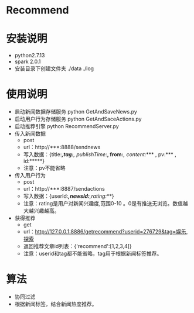 Recommend
====== 

安装说明
====== 
* python2.7.13 
* spark 2.0.1 
* 安装目录下创建文件夹 ./data ./log 


使用说明
====== 
* 启动新闻数据存储服务 python GetAndSaveNews.py 
* 启动用户行为存储服务 python GetAndSaceActions.py 
* 启动推荐引擎 python RecommendServer.py 
* 传入新闻数据 
    * post 
    * url：http://***:8888/sendnews
    * 写入数据：{title:***,tag:****, publishTime:***, from:***, content:**** , pv:*** , id:*****}
    * 注意：pv不能省略
* 传入用户行为 
    * post 
    * url：http://***:8887/sendactions
    * 写入数据：{userId:***,newsId:****,rating:***} 
    * 注意：rating是用户对新闻兴趣度,范围0-10 。0是有推送无浏览。数值越大越兴趣越高。 
* 获得推荐
    * get 
    * url：http://127.0.0.1:8886/getrecommend?userid=276729&tag=娱乐,探索
    * 返回推荐文章id列表：{'recommend':[1,2,3,4]}
    * 注意：userid和tag都不能省略，tag用于根据新闻标签推荐。 

算法 
======  
* 协同过滤 
* 根据新闻标签，结合新闻热度推荐。 





